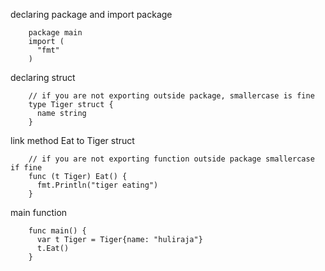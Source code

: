 declaring package and import package

        package main
        import (
          "fmt"
        )
        
declaring struct

        // if you are not exporting outside package, smallercase is fine
        type Tiger struct {
          name string
        }

link method Eat to Tiger struct

        // if you are not exporting function outside package smallercase if fine
        func (t Tiger) Eat() {
          fmt.Println("tiger eating")
        }

main function 

        func main() {
          var t Tiger = Tiger{name: "huliraja"}
          t.Eat()
        }
